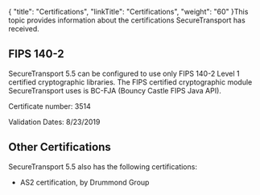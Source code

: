 {
    "title": "Certifications",
    "linkTitle": "Certifications",
    "weight": "60"
}This topic provides information about the certifications <span class="mc-variable axway_variables.Component_Short_Name variable">SecureTransport</span> has received.

## FIPS 140-2

<span class="mc-variable axway_variables.Component_Short_Name variable">SecureTransport</span> <span class="mc-variable axway_variables.Release_Number variable">5.5</span> can be configured to use only FIPS 140-2 Level 1 certified cryptographic libraries. The FIPS certified cryptographic module SecureTransport uses is BC-FJA (Bouncy Castle FIPS Java API).

Certificate number: 3514

Validation Dates: 8/23/2019

## Other Certifications

<span class="mc-variable axway_variables.Component_Short_Name variable">SecureTransport</span> <span class="mc-variable axway_variables.Release_Number variable">5.5</span> also has the following certifications:

-   AS2 certification, by Drummond Group

